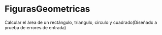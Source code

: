# FigurasGeometricas
Calcular el área de un rectángulo, triangulo, circulo y cuadrado(Diseñado a prueba de errores de entrada)
